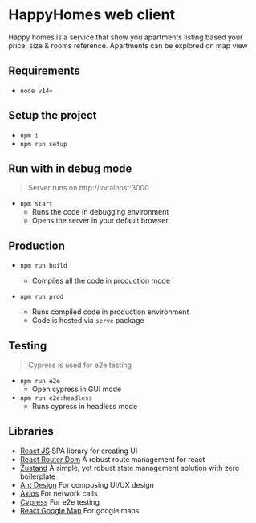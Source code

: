 # HappyHomes web client

Happy homes is a service that show you apartments listing based your price, size & rooms reference. Apartments can be explored on map view

## Requirements

- `node v14+`

## Setup the project

- `npm i`
- `npm run setup`

## Run with in debug mode
> Server runs on http://localhost:3000
- `npm start`
    - Runs the code in debugging environment
    - Opens the server in your default browser

## Production
- `npm run build`
    - Compiles all the code in production mode

- `npm run prod`
    - Runs compiled code in production environment
    - Code is hosted via `serve` package

## Testing
> Cypress is used for e2e testing
- `npm run e2e`
    - Open cypress in GUI mode
- `npm run e2e:headless`
    - Runs cypress in headless mode

## Libraries
 - [React JS](https://reactjs.org/) SPA library for creating UI
 - [React Router Dom](https://www.npmjs.com/package/react-router-dom) A robust route management for react
 - [Zustand](https://github.com/pmndrs/zustand) A simple, yet robust state management solution with zero boilerplate
 - [Ant Design](https://ant.design/) For composing UI/UX design
 - [Axios](https://github.com/axios/axios) For network calls
 - [Cypress](https://www.cypress.io/) For e2e testing
 - [React Google Map](https://github.com/google-map-react/google-map-react) For google maps